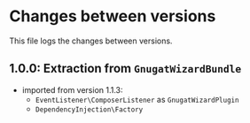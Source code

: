# Changes between versions

This file logs the changes between versions.

## 1.0.0: Extraction from `GnugatWizardBundle`

* imported from version 1.1.3:
  + `EventListener\ComposerListener` as `GnugatWizardPlugin`
  + `DependencyInjection\Factory`
